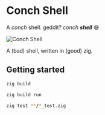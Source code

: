 # Conch Shell

A _conch_ shell. geddit? _conch_ **_shell_** 😅

![Conch Shell](https://upload.wikimedia.org/wikipedia/commons/2/2b/Conch_drawing.jpg)

A (bad) shell, written in (good) zig.

## Getting started
```sh
zig build

zig build run

zig test **/*_test.zig
```